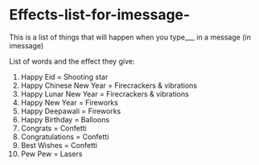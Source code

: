 # Effects-list-for-imessage-
This is a list of things that will happen when you type___ in a message (in imessage)

List of words and the effect they give:
1. Happy Eid = Shooting star
2. Happy Chinese New Year = Firecrackers & vibrations
3. Happy Lunar New Year = Firecrackers & vibrations
4. Happy New Year = Fireworks
5. Happy Deepawali = Fireworks
6. Happy Birthday = Balloons
7. Congrats = Confetti
8. Congratulations = Confetti
9. Best Wishes = Confetti
 10. Pew Pew = Lasers

